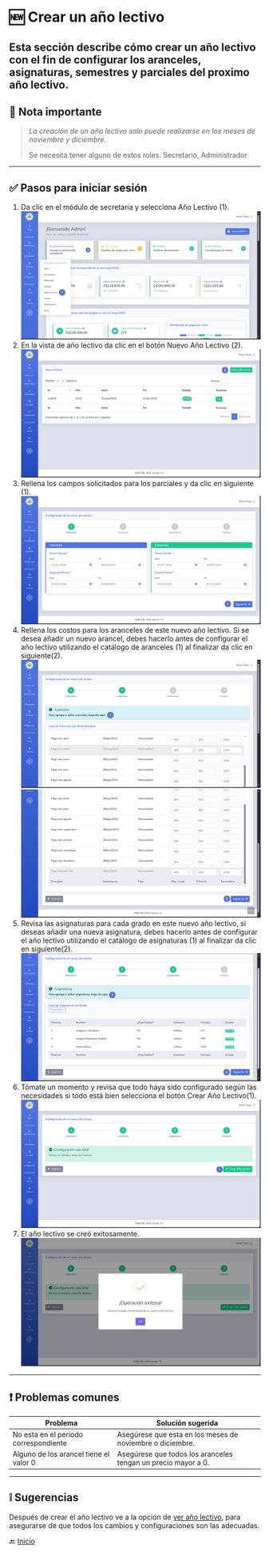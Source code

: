 # 🆕 Crear un año lectivo

Esta sección describe cómo crear un año lectivo con el fin de configurar los aranceles,
asignaturas, semestres y parciales del proximo año lectivo.
---

## 📝 Nota importante

> *La creación de un año lectivo solo puede realizarse en los meses de noviembre y diciembre.*
> 
> Se necesita tener alguno de estos roles. Secretario, Administrador

---

## ✅ Pasos para iniciar sesión

1. Da clic en el módulo de secretaria y selecciona Año Lectivo (1).
   ![Ingresar al año lectivo](../../assets/Año%20Lectivo/Año%20Lectivo1.png)
2. En la vista de año lectivo da clic en el botón Nuevo Año Lectivo (2).
   ![Seleccionar el botón de nuevo año lectivo](../../assets/Año%20Lectivo/Año%20Lectivo2.png)
3. Rellena los campos solicitados para los parciales y da clic en siguiente (1).
   ![Rellenar los aranceles y parciales](../../assets/Año%20Lectivo/Año%20Lectivo3.png)
4. Rellena los costos para los aranceles de este nuevo año lectivo. Si se desea añadir un nuevo arancel, debes hacerlo antes de
   configurar el año lectivo utilizando el catálogo de aranceles (1) al finalizar da clic en siguiente(2).
   ![Configurar los aranceles](../../assets/Año%20Lectivo/Año%20Lectivo4.png)
   ![Configurar los aranceles](../../assets/Año%20Lectivo/Año%20Lectivo5.png)
5. Revisa las asignaturas para cada grado en este nuevo año lectivo, si deseas añadir una nueva asignatura, debes hacerlo antes de
   configurar el año lectivo utilizando el catálogo de asignaturas (1) al finalizar da clic en siguiente(2).
   ![Configurar las asignaturas](../../assets/Año%20Lectivo/Año%20Lectivo6.png)
6. Tómate un momento y revisa que todo haya sido configurado según las necesidades si todo está bien selecciona el botón Crear Año Lectivo(1).
   ![Crear nuevo año lectivo](../../assets/Año%20Lectivo/Año%20Lectivo7.png)
7. El año lectivo se creó exitosamente.
![Año lectivo creado](../../assets/Año%20Lectivo/Año%20Lectivo8.png)

---

## ❗ Problemas comunes

| Problema                               | Solución sugerida                                             |
|----------------------------------------|---------------------------------------------------------------|
| No esta en el periodo correspondiente  | Asegúrese que esta en los meses de noviembre o diciembre.     |
| Alguno de los arancel tiene el valor 0 | Asegúrese que todos los aranceles tengan un precio mayor a 0. |
---

## ❕ Sugerencias
Después de crear el año lectivo ve a la opción de [ver año lectivo](Ver%20año%20lectivo.md), para asegurarse de que todos los cambios y configuraciones son las adecuadas.


🔙 [Inicio](../../Index.md)


